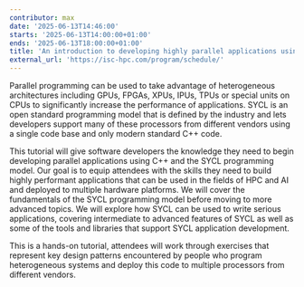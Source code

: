 ```yaml
---
contributor: max
date: '2025-06-13T14:46:00'
starts: '2025-06-13T14:00:00+01:00'
ends: '2025-06-13T18:00:00+01:00'
title: 'An introduction to developing highly parallel applications using C++ and SYCL'
external_url: 'https://isc-hpc.com/program/schedule/'
---
```


Parallel programming can be used to take advantage of heterogeneous architectures
including GPUs, FPGAs, XPUs, IPUs, TPUs or special units on CPUs to significantly
increase the performance of applications. SYCL is an open standard programming model
that is defined by the industry and lets developers support many of these processors from
different vendors using a single code base and only modern standard C++ code.

This tutorial will give software developers the knowledge they need to begin developing
parallel applications using C++ and the SYCL programming model. Our goal is to equip
attendees with the skills they need to build highly performant applications that can be used in
the fields of HPC and AI and deployed to multiple hardware platforms.
We will cover the fundamentals of the SYCL programming model before moving to more
advanced topics. We will explore how SYCL can be used to write serious applications,
covering intermediate to advanced features of SYCL as well as some of the tools and
libraries that support SYCL application development.

This is a hands-on tutorial, attendees will work through exercises that represent key design
patterns encountered by people who program heterogeneous systems and deploy this code
to multiple processors from different vendors.
